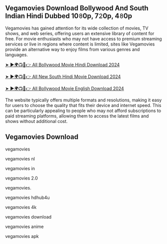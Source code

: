 ## Vegamovies Download Bollywood And South Indian Hindi Dubbed 10𝟾0p, 7𝟸0p, 4𝟾0p
Vegamovies has gained attention for its wide collection of movies, TV shows, and web series, offering users an extensive library of content for free. For movie enthusiasts who may not have access to premium streaming services or live in regions where content is limited, sites like Vegamovies provide an alternative way to enjoy films from various genres and languages. 



[➤ ►🌍📺📱👉  All Bollywood Movie Hindi Download 2024]([https://zoseme.com/](https://zoseme.com/how-to-choose-the-right-life-insurance-policy-for-your-family/))

[➤ ►🌍📺📱👉 All New South Hindi Movie Download 2024]([https://zoseme.com/](https://zoseme.com/how-to-choose-the-right-life-insurance-policy-for-your-family/))

[➤ ►🌍📺📱👉 All Bollywood Movie English Download 2024]([https://zoseme.com/](https://zoseme.com/how-to-choose-the-right-life-insurance-policy-for-your-family/))

The website typically offers multiple formats and resolutions, making it easy for users to choose the quality that fits their device and internet speed. This can be particularly appealing to people who may not afford subscriptions to paid streaming platforms, allowing them to access the latest films and shows without additional cost.

## Vegamovies Download

vegamovies

vegamovies nl

vegamovies in

vegamovies 2.0

vegamovies.

vegamovies hdhub4u

vegamovies 4k

vegamovies download

vegamovies anime

vegamovies apk



